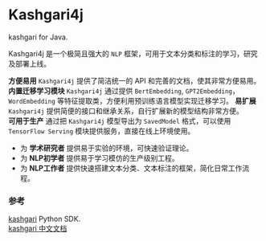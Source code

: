 # Kashgari4j

kashgari for Java.

Kashgari4j 是一个极简且强大的 `NLP` 框架，可用于文本分类和标注的学习，研究及部署上线。 

**方便易用** `Kashgari4j` 提供了简洁统一的 API 和完善的文档，使其非常方便易用。 
**内置迁移学习模块** `Kashgari4j` 通过提供 `BertEmbedding`, `GPT2Embedding`，`WordEmbedding` 等特征提取类，方便利用预训练语言模型实现迁移学习。 
**易扩展** `Kashgari4j` 提供简便的接口和继承关系，自行扩展新的模型结构非常方便。  
**可用于生产** 通过把 `Kashgari4j` 模型导出为 `SavedModel` 格式，可以使用 `TensorFlow Serving` 模块提供服务，直接在线上环境使用。 

- 为 **学术研究者** 提供易于实验的环境，可快速验证理论。  
- 为 **NLP初学者** 提供易于学习模仿的生产级别工程。 
- 为 **NLP工作者** 提供快速搭建文本分类、文本标注的框架，简化日常工作流程。 

### 参考
[kashgari](https://github.com/BrikerMan/Kashgari/) Python SDK.  
[kashgari 中文文档 ](https://kashgari-zh.bmio.net/) 
